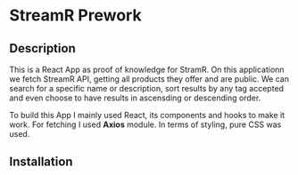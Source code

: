 # StreamR Prework

## Description

This is a React App as proof of knowledge for StramR. On this applicationn we fetch StreamR API, getting all products they offer and are public. We can search for
a specific name or description, sort results by any tag accepted and even choose to have results in ascensding or descending order.

To build this App I mainly used React, its components and hooks to make it work. For fetching I used **Axios** module. In terms of styling, pure CSS was used.

## Installation

